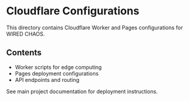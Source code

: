 # Cloudflare Configurations

This directory contains Cloudflare Worker and Pages configurations for WIRED CHAOS.

## Contents

- Worker scripts for edge computing
- Pages deployment configurations
- API endpoints and routing

See main project documentation for deployment instructions.
